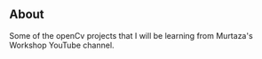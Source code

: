 ## About
Some of the openCv projects that I will be learning from Murtaza's Workshop YouTube channel.

